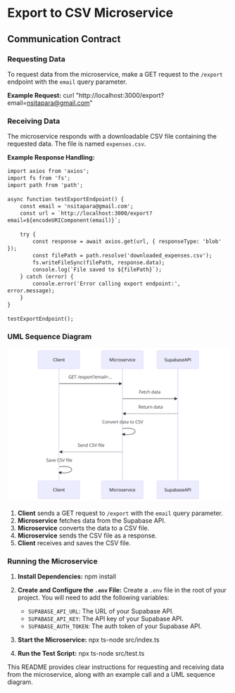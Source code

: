 # Export to CSV Microservice

## Communication Contract

### Requesting Data

To request data from the microservice, make a GET request to the `/export` endpoint with the `email` query parameter.

**Example Request:**
curl "http://localhost:3000/export?email=nsitapara@gmail.com"


### Receiving Data

The microservice responds with a downloadable CSV file containing the requested data. The file is named `expenses.csv`.

**Example Response Handling:**
```
import axios from 'axios';
import fs from 'fs';
import path from 'path';

async function testExportEndpoint() {
    const email = 'nsitapara@gmail.com';
    const url = `http://localhost:3000/export?email=${encodeURIComponent(email)}`;

    try {
        const response = await axios.get(url, { responseType: 'blob' });
        const filePath = path.resolve('downloaded_expenses.csv');
        fs.writeFileSync(filePath, response.data);
        console.log(`File saved to ${filePath}`);
    } catch (error) {
        console.error('Error calling export endpoint:', error.message);
    }
}

testExportEndpoint();
```

### UML Sequence Diagram

![UML Sequence Diagram](assets/uml-diagram.png)

1. **Client** sends a GET request to `/export` with the `email` query parameter.
2. **Microservice** fetches data from the Supabase API.
3. **Microservice** converts the data to a CSV file.
4. **Microservice** sends the CSV file as a response.
5. **Client** receives and saves the CSV file.

### Running the Microservice

1. **Install Dependencies:**
npm install

2. **Create and Configure the `.env` File:**
   Create a `.env` file in the root of your project. You will need to add the following variables:
   - `SUPABASE_API_URL`: The URL of your Supabase API.
   - `SUPABASE_API_KEY`: The API key of your Supabase API.
   - `SUPABASE_AUTH_TOKEN`: The auth token of your Supabase API.

3. **Start the Microservice:**
npx ts-node src/index.ts


4. **Run the Test Script:**
npx ts-node src/test.ts


This README provides clear instructions for requesting and receiving data from the microservice, along with an example call and a UML sequence diagram.
